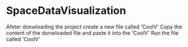 # SpaceDataVisualization

Afeter donwloading the project create a new file called 'CoolV'
Copy the content of the donwloaded file and paste it into the 'CoolV'
Run the file called 'CoolV'
